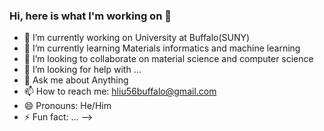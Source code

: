 ### Hi, here is what I'm working on 👋


- 🔭 I’m currently working on University at Buffalo(SUNY)
- 🌱 I’m currently learning Materials informatics and machine learning
- 👯 I’m looking to collaborate on material science and computer science
- 🤔 I’m looking for help with ...
- 💬 Ask me about Anything
- 📫 How to reach me: hliu56buffalo@gmail.com
- 😄 Pronouns: He/Him
- ⚡ Fun fact: ...
-->
